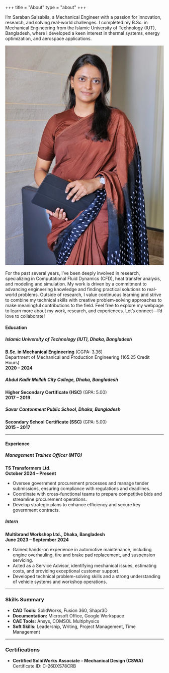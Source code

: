 +++
title = "About"
type = "about"
+++

I’m Saraban Salsabila, a Mechanical Engineer with a passion for innovation, research, and solving real-world challenges. I completed my B.Sc. in Mechanical Engineering from the Islamic University of Technology (IUT), Bangladesh, where I developed a keen interest in thermal systems, energy optimization, and aerospace applications.

![about](../images/about.jpg)

For the past several years, I’ve been deeply involved in research, specializing in Computational Fluid Dynamics (CFD), heat transfer analysis, and modeling and simulation. My work is driven by a commitment to advancing engineering knowledge and finding practical solutions to real-world problems.
Outside of research, I value continuous learning and strive to combine my technical skills with creative problem-solving approaches to make meaningful contributions to the field.
Feel free to explore my webpage to learn more about my work, research, and experiences. Let’s connect—I’d love to collaborate!

#### Education

##### Islamic University of Technology (IUT), Dhaka, Bangladesh
**B.Sc. in Mechanical Engineering** (CGPA: 3.36)  
Department of Mechanical and Production Engineering (165.25 Credit Hours)  
**2020 – 2024**

##### Abdul Kadir Mollah City College, Dhaka, Bangladesh
**Higher Secondary Certificate (HSC)** (GPA: 5.00)  
**2017 – 2019**

##### Savar Cantonment Public School, Dhaka, Bangladesh
**Secondary School Certificate (SSC)** (GPA: 5.00)  
**2015 – 2017**

---

#### Experience

##### Management Trainee Officer (MTO)
**TS Transformers Ltd.**  
**October 2024 – Present**
- Oversee government procurement processes and manage tender submissions, ensuring compliance with regulations and deadlines.
- Coordinate with cross-functional teams to prepare competitive bids and streamline procurement operations.
- Develop strategic plans to enhance efficiency and secure key government contracts.

##### Intern
**Multibrand Workshop Ltd., Dhaka, Bangladesh**  
**June 2023 – September 2024**
- Gained hands-on experience in automotive maintenance, including engine overhauling, tire and brake pad replacement, and suspension servicing.
- Acted as a Service Advisor, identifying mechanical issues, estimating costs, and providing exceptional customer support.
- Developed technical problem-solving skills and a strong understanding of vehicle systems and workshop operations.

---

### Skills Summary

- **CAD Tools:** SolidWorks, Fusion 360, Shapr3D
- **Documentation:** Microsoft Office, Google Workspace
- **CAE Tools:** Ansys, COMSOL Multiphysics
- **Soft Skills:** Leadership, Writing, Project Management, Time Management

---

### Certifications

- **Certified SolidWorks Associate – Mechanical Design (CSWA)**  
  Certificate ID: C-26DXS78CRB  
